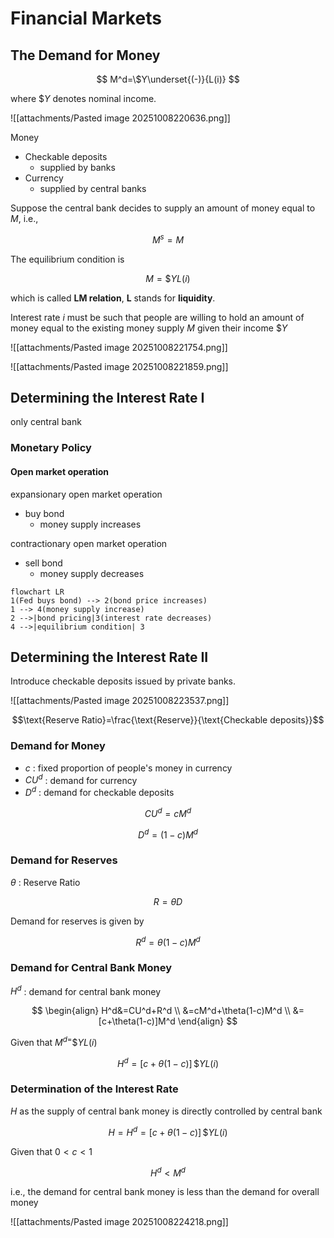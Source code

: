 # Financial Markets
## The Demand for Money
$$
M^d=\$Y\underset{(-)}{L(i)}
$$

where $\$Y$ denotes nominal income. 

![[attachments/Pasted image 20251008220636.png]]

Money

- Checkable deposits
	- supplied by banks
- Currency
	- supplied by central banks

Suppose the central bank decides to supply an amount of money equal to $M$, i.e.,

$$M^s=M$$

The equilibrium condition is

$$M=\$YL(i)$$

which is called **LM relation**, **L** stands for **liquidity**.

Interest rate $i$ must be such that people are willing to hold an amount of money equal to the existing money supply $M$ given their income $\$Y$

![[attachments/Pasted image 20251008221754.png]]

![[attachments/Pasted image 20251008221859.png]]

## Determining the Interest Rate I
only central bank
### Monetary Policy
#### Open market operation
expansionary open market operation

- buy bond
	- money supply increases

contractionary open market operation

- sell bond
	- money supply decreases

```mermaid
flowchart LR
1(Fed buys bond) --> 2(bond price increases)
1 --> 4(money supply increase)
2 -->|bond pricing|3(interest rate decreases)
4 -->|equilibrium condition| 3
```

## Determining the Interest Rate II
Introduce checkable deposits issued by private banks.

![[attachments/Pasted image 20251008223537.png]]

$$\text{Reserve Ratio}=\frac{\text{Reserve}}{\text{Checkable deposits}}$$

### Demand for Money
- $c$ : fixed proportion of people's money in currency
- $CU^d$ : demand for currency
- $D^d$ : demand for checkable deposits

$$CU^d=cM^d$$

$$D^d=(1-c)M^d$$

### Demand for Reserves
$\theta$ : Reserve Ratio

$$R=\theta D$$

Demand for reserves is given by

$$R^d=\theta(1-c)M^d$$

### Demand for Central Bank Money
$H^d$ : demand for central bank money

$$
\begin{align}
H^d&=CU^d+R^d \\
&=cM^d+\theta(1-c)M^d \\
&=[c+\theta(1-c)]M^d
\end{align}
$$

Given that $M^{d=}\$YL(i)$

$$H^d=[c+\theta(1-c)]\,\$YL(i)$$

### Determination of the Interest Rate
$H$ as the supply of central bank money is directly controlled by central bank

$$H=H^d=[c+\theta(1-c)]\,\$YL(i)$$

Given that $0<c<1$

$$H^d<M^d$$

i.e., the demand for central bank money is less than the demand for overall money

![[attachments/Pasted image 20251008224218.png]]
